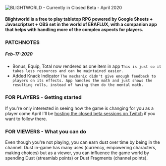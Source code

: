 ![BLIGHTWORLD - Currently in Closed Beta - April 2020](https://blight.world/twitch/twitch/video-player-banner.jpg)

#### Blightworld is a free to play tabletop RPG powered by Google Sheets + Javascriptset + OBS set in the world of ERAFLUX, with a companion app that helps with handling more of the complex aspects for players.


### PATCHNOTES
##### Feb-17-2020
- Bonus, Equip, Total now rendered as one item in app `This is just so it takes less resources and can be maintained easier.`
- Added Knack Indicator `The mechanic didn't give enough feedback to players on its effects. App handles the math and just shows the resulting rolls, instead of having them do the mental math.`



### FOR PLAYERS - Getting started
If you're only interested in seeing how the game is changing for you as a player come April I'll be [hosting the closed beta sessions on Twitch](https://www.twitch.tv/lotusware) if you want to follow there.




### FOR VIEWERS - What you can do
Even though you're not playing, you can earn dust over time by being in the channel.  Dust in-game has many uses (currency, empowering characters, making choices) but as a viewer, you can influence the game world by spending Dust (streamlab points) or Dust Fragments (channel points).
